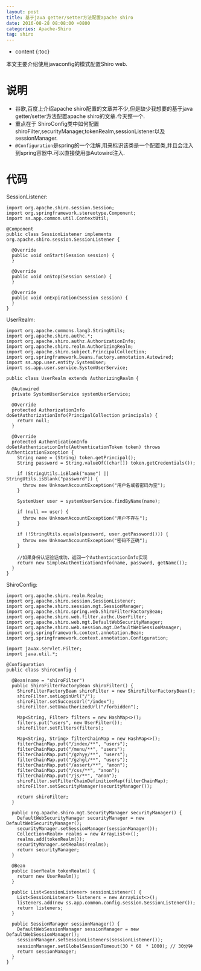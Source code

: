 ```yaml
---
layout: post
title: 基于java getter/setter方法配置apache shiro
date: 2016-08-28 08:08:00 +0800
categories: Apache-Shiro
tag: shiro
---
```


* content
{:toc}

本文主要介绍使用javaconfig的模式配置Shiro web.

说明
====================================

* 谷歌,百度上介绍apache shiro配置的文章并不少,但是缺少我想要的基于java getter/setter方法配置apache shiro的文章.今天整一个.
* 重点在于 ShiroConfig类中如何配置shiroFilter,securityManager,tokenRealm,sessionListener以及sessionManager.
* `@Configuration`是spring的一个注解,用来标识该类是一个配置类,并且会注入到spring容器中.可以直接使用@Autowird注入.

代码
====================================
SessionListener:

    import org.apache.shiro.session.Session;
    import org.springframework.stereotype.Component;
    import ss.app.common.util.ContextUtil;

    @Component
    public class SessionListener implements org.apache.shiro.session.SessionListener {

      @Override
      public void onStart(Session session) {
      }

      @Override
      public void onStop(Session session) {
      }

      @Override
      public void onExpiration(Session session) {
      }
    }

UserRealm:

    import org.apache.commons.lang3.StringUtils;
    import org.apache.shiro.authc.*;
    import org.apache.shiro.authz.AuthorizationInfo;
    import org.apache.shiro.realm.AuthorizingRealm;
    import org.apache.shiro.subject.PrincipalCollection;
    import org.springframework.beans.factory.annotation.Autowired;
    import ss.app.user.entity.SystemUser;
    import ss.app.user.service.SystemUserService;

    public class UserRealm extends AuthorizingRealm {

      @Autowired
      private SystemUserService systemUserService;

      @Override
      protected AuthorizationInfo doGetAuthorizationInfo(PrincipalCollection principals) {
        return null;
      }

      @Override
      protected AuthenticationInfo doGetAuthenticationInfo(AuthenticationToken token) throws AuthenticationException {
        String name = (String) token.getPrincipal();
        String password = String.valueOf((char[]) token.getCredentials());

        if (StringUtils.isBlank("name") || StringUtils.isBlank("password")) {
          throw new UnknownAccountException("用户名或者密码为空");
        }

        SystemUser user = systemUserService.findByName(name);

        if (null == user) {
          throw new UnknownAccountException("用户不存在");
        }

        if (!StringUtils.equals(password, user.getPassword())) {
          throw new UnknownAccountException("密码不正确");
        }

        //如果身份认证验证成功，返回一个AuthenticationInfo实现
        return new SimpleAuthenticationInfo(name, password, getName());
      }
    }

ShiroConfig:

    import org.apache.shiro.realm.Realm;
    import org.apache.shiro.session.SessionListener;
    import org.apache.shiro.session.mgt.SessionManager;
    import org.apache.shiro.spring.web.ShiroFilterFactoryBean;
    import org.apache.shiro.web.filter.authc.UserFilter;
    import org.apache.shiro.web.mgt.DefaultWebSecurityManager;
    import org.apache.shiro.web.session.mgt.DefaultWebSessionManager;
    import org.springframework.context.annotation.Bean;
    import org.springframework.context.annotation.Configuration;

    import javax.servlet.Filter;
    import java.util.*;

    @Configuration
    public class ShiroConfig {

      @Bean(name = "shiroFilter")
      public ShiroFilterFactoryBean shiroFilter() {
        ShiroFilterFactoryBean shiroFilter = new ShiroFilterFactoryBean();
        shiroFilter.setLoginUrl("/");
        shiroFilter.setSuccessUrl("/index");
        shiroFilter.setUnauthorizedUrl("/forbidden");

        Map<String, Filter> filters = new HashMap<>();
        filters.put("users", new UserFilter());
        shiroFilter.setFilters(filters);

        Map<String, String> filterChainMap = new HashMap<>();
        filterChainMap.put("/index/**", "users");
        filterChainMap.put("/menu/**", "users");
        filterChainMap.put("/gzhyy/**", "users");
        filterChainMap.put("/gzhgl/**", "users");
        filterChainMap.put("/assert/**", "anon");
        filterChainMap.put("/css/**", "anon");
        filterChainMap.put("/js/**", "anon");
        shiroFilter.setFilterChainDefinitionMap(filterChainMap);
        shiroFilter.setSecurityManager(securityManager());

        return shiroFilter;
      }

      public org.apache.shiro.mgt.SecurityManager securityManager() {
        DefaultWebSecurityManager securityManager = new DefaultWebSecurityManager();
        securityManager.setSessionManager(sessionManager());
        Collection<Realm> realms = new ArrayList<>();
        realms.add(tokenRealm());
        securityManager.setRealms(realms);
        return securityManager;
      }

      @Bean
      public UserRealm tokenRealm() {
        return new UserRealm();
      }

      public List<SessionListener> sessionListener() {
        List<SessionListener> listeners = new ArrayList<>();
        listeners.add(new ss.app.common.config.session.SessionListener());
        return listeners;
      }

      public SessionManager sessionManager() {
        DefaultWebSessionManager sessionManager = new DefaultWebSessionManager();
        sessionManager.setSessionListeners(sessionListener());
        sessionManager.setGlobalSessionTimeout(30 * 60　* 1000); // 30分钟
        return sessionManager;
      }
    }
